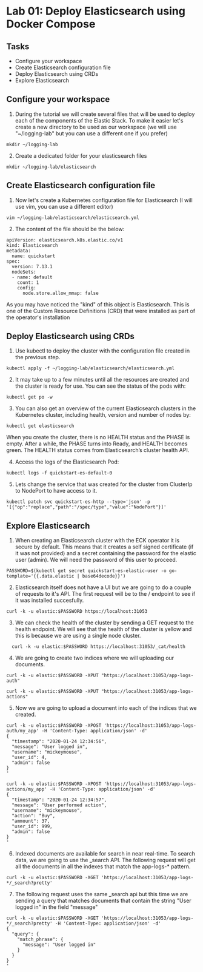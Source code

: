 # Lab 01: Deploy Elasticsearch using Docker Compose

## Tasks

 - Configure your workspace
 - Create Elasticsearch configuration file
 - Deploy Elasticsearch using CRDs
 - Explore Elasticsearch

## Configure your workspace

1. During the tutorial we will create several files that will be used to deploy each of the components of the Elastic Stack. To make it easier let's create a new directory to be used as our workspace (we will use "~/logging-lab" but you can use a different one if you prefer)

```
mkdir ~/logging-lab
```

2. Create a dedicated folder for your elasticsearch files

```
mkdir ~/logging-lab/elasticsearch
```

## Create Elasticsearch configuration file

1. Now let's create a Kubernetes configuration file for Elasticsearch (I will use vim, you can use a different editor)

```
vim ~/logging-lab/elasticsearch/elasticsearch.yml
```

2. The content of the file should be the below:

```
apiVersion: elasticsearch.k8s.elastic.co/v1
kind: Elasticsearch
metadata:
  name: quickstart
spec:
  version: 7.13.1
  nodeSets:
  - name: default
    count: 1
    config:
      node.store.allow_mmap: false
```
As you may have noticed the "kind" of this object is Elasticsearch. This is one of the Custom Resource Definitions (CRD) that were installed as part of the operator's installation

## Deploy Elasticsearch using CRDs

1. Use kubectl to deploy the cluster with the configuration file created in the previous step.
  ```
  kubectl apply -f ~/logging-lab/elasticsearch/elasticsearch.yml
  ```

2. It may take up to a few minutes until all the resources are created and the cluster is ready for use. You can see the status of the pods with:
  ```
  kubectl get po -w
  ```

3. You can also get an overview of the current Elasticsearch clusters in the Kubernetes cluster, including health, version and number of nodes by:
  ```
  kubectl get elasticsearch
  ```
  When you create the cluster, there is no HEALTH status and the PHASE is empty. After a while, the PHASE turns into Ready, and HEALTH becomes green. The HEALTH status comes from Elasticsearch’s cluster health API.

4. Access the logs of the Elasticsearch Pod:
  ```
  kubectl logs -f quickstart-es-default-0
  ```

5. Lets change the service that was created for the cluster from ClusterIp to NodePort to have access to it.
  ```
  kubectl patch svc quickstart-es-http --type='json' -p '[{"op":"replace","path":"/spec/type","value":"NodePort"}]'
  ```

## Explore Elasticsearch

1. When creating an Elasticsearch cluster with the ECK operator it is secure by default. This means that it creates a self signed certificate (if it was not provided) and a secret containing the password for the elastic user (admin). We will need the password of this user to proceed.
  ```
  PASSWORD=$(kubectl get secret quickstart-es-elastic-user -o go-template='{{.data.elastic | base64decode}}')
  ```

2. Elasticsearch itself does not have a UI but we are going to do a couple of requests to it's API. The first request will be to the / endpoint to see if it was installed succesfully.
  ```
  curl -k -u elastic:$PASSWORD https://localhost:31053
  ```

3. We can check the health of the cluster by sending a GET request to the health endpoint. We will see that the health of the cluster is yellow and this is because we are using a single node cluster.
  ```
    curl -k -u elastic:$PASSWORD https://localhost:31053/_cat/health
  ```

4. We are going to create two indices where we will uploading our documents.
  ```
  curl -k -u elastic:$PASSWORD -XPUT "https://localhost:31053/app-logs-auth"

  curl -k -u elastic:$PASSWORD -XPUT "https://localhost:31053/app-logs-actions"
  ```
5. Now we are going to upload a document into each of the indices that we created.
  ```
  curl -k -u elastic:$PASSWORD -XPOST 'https://localhost:31053/app-logs-auth/my_app' -H 'Content-Type: application/json' -d'
  {
  	"timestamp": "2020-01-24 12:34:56",
  	"message": "User logged in",
    "username": "mickeymouse",
  	"user_id": 4,
  	"admin": false
  }
  '
  
  curl -k -u elastic:$PASSWORD -XPOST 'https://localhost:31053/app-logs-actions/my_app' -H 'Content-Type: application/json' -d'
  {
  	"timestamp": "2020-01-24 12:34:57",
  	"message": "User performed action",
    "username": "mickeymouse",  
    "action": "Buy",
    "ammount": 37,
  	"user_id": 999,
  	"admin": false
  }
  '
  ```
6. Indexed documents are available for search in near real-time. To search data, we are going to use the _search API. The following request will get all the documents in all the indexes that match the app-logs-* pattern.
  ```
  curl -k -u elastic:$PASSWORD -XGET 'https://localhost:31053/app-logs-*/_search?pretty'
  ```

7. The following request uses the same _search api but this time we are sending a query that matches documents that contain the string "User logged in" in the field "message"
  ```
  curl -k -u elastic:$PASSWORD -XGET 'https://localhost:31053/app-logs-*/_search?pretty' -H 'Content-Type: application/json' -d'
  {
    "query": {
      "match_phrase": {
        "message": "User logged in"
      }
    }
  }
  '
  ```







